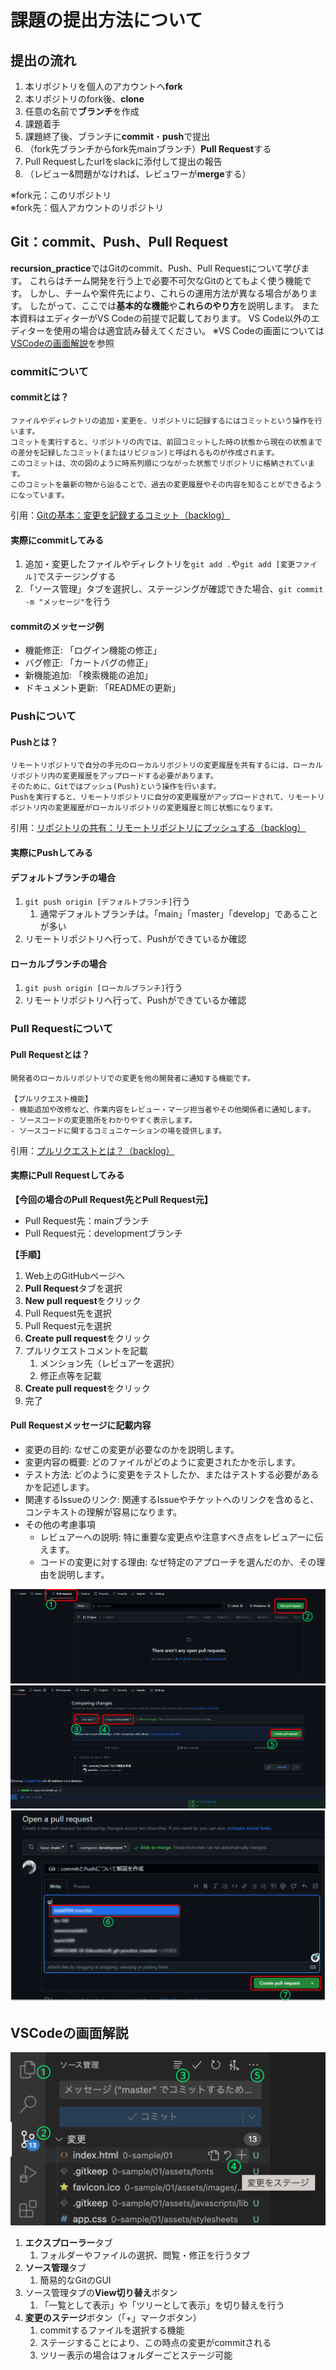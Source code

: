 # 課題の提出方法について

## 提出の流れ
1. 本リポジトリを個人のアカウントへ**fork**
2. 本リポジトリのfork後、**clone**
3. 任意の名前で**ブランチ**を作成
4. 課題着手
5. 課題終了後、ブランチに**commit**・**push**で提出
6. （fork先ブランチからfork先mainブランチ）**Pull Request**する
7. Pull Requestしたurlをslackに添付して提出の報告
8. （レビュー&問題がなければ、レビュワーが**merge**する）

※fork元：このリポジトリ<br>
※fork先：個人アカウントのリポジトリ

## Git：commit、Push、Pull Request
**recursion_practice**ではGitのcommit、Push、Pull Requestについて学びます。
これらはチーム開発を行う上で必要不可欠なGitのとてもよく使う機能です。
しかし、チームや案件先により、これらの運用方法が異なる場合があります。
したがって、ここでは**基本的な機能**や**これらのやり方**を説明します。
また本資料はエディターがVS Codeの前提で記載しております。
VS Code以外のエディターを使用の場合は適宜読み替えてください。
※VS Codeの画面については[VSCodeの画面解説](#VSCodeの画面解説)を参照

### commitについて
#### commitとは？
```
ファイルやディレクトリの追加・変更を、リポジトリに記録するにはコミットという操作を行います。
コミットを実行すると、リポジトリの内では、前回コミットした時の状態から現在の状態までの差分を記録したコミット(またはリビジョン)と呼ばれるものが作成されます。
このコミットは、次の図のように時系列順につながった状態でリポジトリに格納されています。
このコミットを最新の物から辿ることで、過去の変更履歴やその内容を知ることができるようになっています。
```
引用：[Gitの基本：変更を記録するコミット（backlog）](https://backlog.com/ja/git-tutorial/intro/03/)

#### 実際にcommitしてみる
1. 追加・変更したファイルやディレクトリを`git add .`や`git add [変更ファイル]`でステージングする
2. 「ソース管理」タブを選択し、ステージングが確認できた場合、`git commit -m "メッセージ"`を行う

#### commitのメッセージ例
- 機能修正: 「ログイン機能の修正」 
- バグ修正: 「カートバグの修正」 
- 新機能追加: 「検索機能の追加」 
- ドキュメント更新: 「READMEの更新」

### Pushについて
#### Pushとは？
```
リモートリポジトリで自分の手元のローカルリポジトリの変更履歴を共有するには、ローカルリポジトリ内の変更履歴をアップロードする必要があります。
そのために、Gitではプッシュ(Push)という操作を行います。
Pushを実行すると、リモートリポジトリに自分の変更履歴がアップロードされて、リモートリポジトリ内の変更履歴がローカルリポジトリの変更履歴と同じ状態になります。
```
引用：[リポジトリの共有：リモートリポジトリにプッシュする（backlog）](https://backlog.com/ja/git-tutorial/intro/09/)

#### 実際にPushしてみる
#### デフォルトブランチの場合
1. `git push origin [デフォルトブランチ]`行う
   1. 通常デフォルトブランチは。「main」「master」「develop」であることが多い
2. リモートリポジトリへ行って、Pushができているか確認
#### ローカルブランチの場合
1. `git push origin [ローカルブランチ]`行う
2. リモートリポジトリへ行って、Pushができているか確認

### Pull Requestについて
#### Pull Requestとは？
```
開発者のローカルリポジトリでの変更を他の開発者に通知する機能です。

【プルリクエスト機能】
- 機能追加や改修など、作業内容をレビュー・マージ担当者やその他関係者に通知します。
- ソースコードの変更箇所をわかりやすく表示します。
- ソースコードに関するコミュニケーションの場を提供します。
```
引用：[プルリクエストとは？（backlog）](https://backlog.com/ja/git-tutorial/pull-request/01/)

#### 実際にPull Requestしてみる
**【今回の場合のPull Request先とPull Request元】**
- Pull Request先：mainブランチ
- Pull Request元：developmentブランチ

**【手順】**
1. Web上のGitHubページへ
2. **Pull Request**タブを選択
3. **New pull request**をクリック
4. Pull Request先を選択
5. Pull Request元を選択
6. **Create pull request**をクリック
7. プルリクエストコメントを記載
   1. メンション先（レビュアーを選択）
   2. 修正点等を記載
8. **Create pull request**をクリック
9. 完了

#### Pull Requestメッセージに記載内容
- 変更の目的: なぜこの変更が必要なのかを説明します。 
- 変更内容の概要: どのファイルがどのように変更されたかを示します。 
- テスト方法: どのように変更をテストしたか、またはテストする必要があるかを記述します。 
- 関連するIssueのリンク: 関連するIssueやチケットへのリンクを含めると、コンテキストの理解が容易になります。 
- その他の考慮事項 
  - レビュアーへの説明: 特に重要な変更点や注意すべき点をレビュアーに伝えます。 
  - コードの変更に対する理由: なぜ特定のアプローチを選んだのか、その理由を説明します。


![](99-説明用画像/pull-request_1.png)
![](99-説明用画像/pull-request_2.png)
![](99-説明用画像/pull-request_3.png)


## VSCodeの画面解説
![](99-説明用画像/vscode_commit.png)

1. **エクスプローラー**タブ
   1. フォルダーやファイルの選択、閲覧・修正を行うタブ
2. **ソース管理**タブ
   1. 簡易的なGitのGUI
3. ソース管理タブの**View切り替え**ボタン
   1. 「一覧として表示」や「ツリーとして表示」を切り替えを行う
4. **変更のステージ**ボタン（「+」マークボタン）
   1. commitするファイルを選択する機能
   2. ステージすることにより、この時点の変更がcommitされる
   3. ツリー表示の場合はフォルダーごとステージ可能
